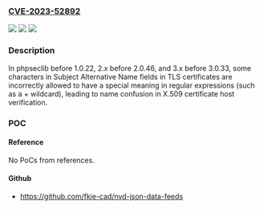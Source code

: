 ### [CVE-2023-52892](https://cve.mitre.org/cgi-bin/cvename.cgi?name=CVE-2023-52892)
![](https://img.shields.io/static/v1?label=Product&message=n%2Fa&color=blue)
![](https://img.shields.io/static/v1?label=Version&message=n%2Fa&color=blue)
![](https://img.shields.io/static/v1?label=Vulnerability&message=n%2Fa&color=brighgreen)

### Description

In phpseclib before 1.0.22, 2.x before 2.0.46, and 3.x before 3.0.33, some characters in Subject Alternative Name fields in TLS certificates are incorrectly allowed to have a special meaning in regular expressions (such as a + wildcard), leading to name confusion in X.509 certificate host verification.

### POC

#### Reference
No PoCs from references.

#### Github
- https://github.com/fkie-cad/nvd-json-data-feeds

